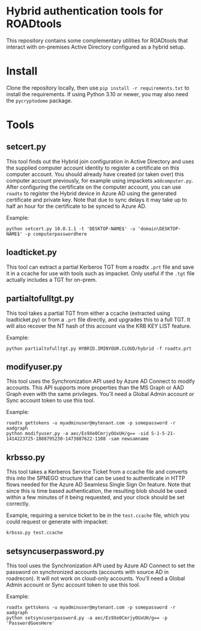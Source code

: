 # Hybrid authentication tools for ROADtools

This repository contains some complementary utilities for ROADtools that interact with on-premises Active Directory configured as a hybrid setup.

# Install

Clone the repository locally, then use `pip install -r requirements.txt` to install the requirements. If using Python 3.10 or newer, you may also need the `pycryptodome` package.

# Tools

## setcert.py

This tool finds out the Hybrid join configuration in Active Directory and uses the supplied computer account identity to register a certificate on this computer account. You should already have created (or taken over) this computer account previously, for example using impackets `addcomputer.py`. After configuring the certificate on the computer account, you can use `roadtx` to register the Hybrid device in Azure AD using the generated certificate and private key. Note that due to sync delays it may take up to half an hour for the certificate to be synced to Azure AD. 

Example:

```
python setcert.py 10.0.1.1 -t 'DESKTOP-NAME$' -u 'domain\DESKTOP-NAME$' -p computerpasswordhere
```

## loadticket.py

This tool can extract a partial Kerberos TGT from a roadtx `.prt` file and save it in a ccache for use with tools such as impacket. Only useful if the `.tgt` file actually includes a TGT for on-prem.

## partialtofulltgt.py

This tool takes a partial TGT from either a ccache (extracted using loadticket.py) or from a `.prt` file directly, and upgrades this to a full TGT. It will also recover the NT hash of this account via the KRB KEY LIST feature.

Example:

```
python partialtofulltgt.py HYBRID.IMINYOUR.CLOUD/hybrid -f roadtx.prt
```

## modifyuser.py

This tool uses the Synchronization API used by Azure AD Connect to modify accounts. This API supports more properties than the MS Graph or AAD Graph even with the same privileges. You'll need a Global Admin account or Sync account token to use this tool.

Example:

```
roadtx gettokens -u myadminuser@mytenant.com -p somepassword -r aadgraph
python modifyuser.py -a aec/Es9Xe0CmrjyOUxUH/g== -sid S-1-5-21-1414223725-1888795230-1473887622-1108 -sam newsamname
```

## krbsso.py

This tool takes a Kerberos Service Ticket from a ccache file and converts this into the SPNEGO structure that can be used to authenticate in HTTP flows needed for the Azure AD Seamless Single Sign On feature. Note that since this is time based authentication, the resulting blob should be used within a few minutes of it being requested, and your clock should be set correctly.

Example, requiring a service ticket to be in the `test.ccache` file, which you could request or generate with impacket:

```
krbsso.py test.ccache
```

## setsyncuserpassword.py

This tool uses the Synchronization API used by Azure AD Connect to set the password on synchronized accounts (accounts with source AD in roadrecon). It will not work on cloud-only accounts. You'll need a Global Admin account or Sync account token to use this tool.

Example:

```
roadtx gettokens -u myadminuser@mytenant.com -p somepassword -r aadgraph
python setsyncuserpassword.py -a aec/Es9Xe0CmrjyOUxUH/g== -p 'PasswordGoesHere'
```
